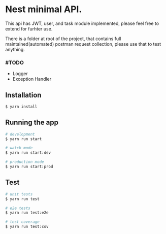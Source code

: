 # Nest minimal API.

This api has JWT, user, and task module implemented, please feel free to extend for furhter use.

There is a folder at root of the project, that contains full maintained(automated) postman request collection, please use that to test anything.

### #TODO
- Logger
- Exception Handler
## Installation

```bash
$ yarn install
```

## Running the app

```bash
# development
$ yarn run start

# watch mode
$ yarn run start:dev

# production mode
$ yarn run start:prod
```

## Test

```bash
# unit tests
$ yarn run test

# e2e tests
$ yarn run test:e2e

# test coverage
$ yarn run test:cov
```
